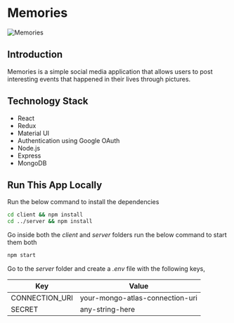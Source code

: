 # Memories
![Memories](https://i.ibb.co/Z8Y0CJv/Screenshot-2020-10-30-at-11-10-04.png)

## Introduction
Memories is a simple social media application that allows users to post interesting events that happened in their lives through pictures.

## Technology Stack
* React
* Redux
* Material UI
* Authentication using Google OAuth
* Node.js
* Express
* MongoDB

## Run This App Locally

Run the below command to install the dependencies
```sh
cd client && npm install
cd ../server && npm install
```
Go inside both the *client* and *server* folders run the below command to start them both
```sh
npm start
```
Go to the *server* folder and create a *.env* file with the following keys,

| Key | Value |
| ------ | ------ |
| CONNECTION_URI | your-mongo-atlas-connection-uri |
| SECRET | any-string-here |

